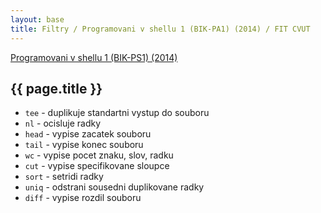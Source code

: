 ```yaml
---
layout: base
title: Filtry / Programovani v shellu 1 (BIK-PA1) (2014) / FIT CVUT
---
```


[Programovani v shellu 1 (BIK-PS1) (2014)](.)

## {{ page.title }}

* `tee` - duplikuje standartni vystup do souboru
* `nl` - ocisluje radky
* `head` - vypise zacatek souboru
* `tail` - vypise konec souboru
* `wc` - vypise pocet znaku, slov, radku
* `cut` - vypise specifikovane sloupce
* `sort` - setridi radky
* `uniq` - odstrani sousedni duplikovane radky
* `diff` - vypise rozdil souboru

